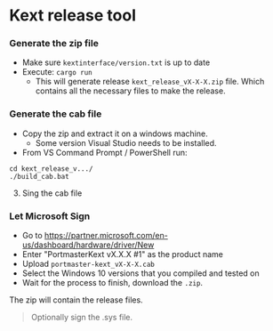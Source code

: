 # Kext release tool

### Generate the zip file
- Make sure `kextinterface/version.txt` is up to date
- Execute: `cargo run`  
  * This will generate release `kext_release_vX-X-X.zip` file. Which contains all the necessary files to make the release.  

### Generate the cab file
- Copy the zip and extract it on a windows machine.
  * Some version Visual Studio needs to be installed.
- From VS Command Prompt / PowerShell run:
```
cd kext_release_v.../
./build_cab.bat
```

3. Sing the cab file

### Let Microsoft Sign
- Go to https://partner.microsoft.com/en-us/dashboard/hardware/driver/New
- Enter "PortmasterKext vX.X.X #1" as the product name
- Upload `portmaster-kext_vX-X-X.cab`
- Select the Windows 10 versions that you compiled and tested on
- Wait for the process to finish, download the `.zip`.

The zip will contain the release files.  
> Optionally sign the .sys file. 